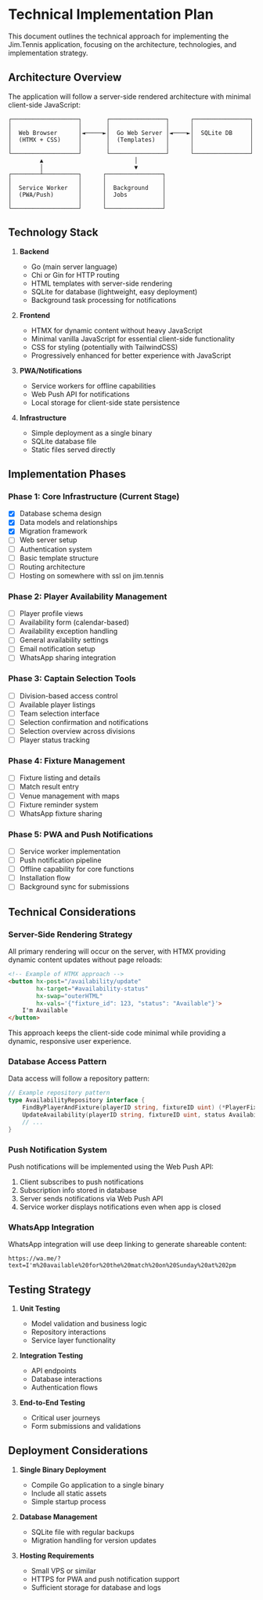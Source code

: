 # Technical Implementation Plan

This document outlines the technical approach for implementing the Jim.Tennis application, focusing on the architecture, technologies, and implementation strategy.

## Architecture Overview

The application will follow a server-side rendered architecture with minimal client-side JavaScript:

```
┌───────────────────┐       ┌────────────────┐      ┌────────────────┐
│                   │       │                │      │                │
│  Web Browser      │◄─────►│  Go Web Server │◄────►│  SQLite DB     │
│  (HTMX + CSS)     │       │  (Templates)   │      │                │
│                   │       │                │      │                │
└───────────────────┘       └────────────────┘      └────────────────┘
         ▲                          │
         │                          ▼
┌────────┴──────────┐      ┌────────────────┐
│                   │      │                │
│  Service Worker   │      │  Background    │
│  (PWA/Push)       │      │  Jobs          │
│                   │      │                │
└───────────────────┘      └────────────────┘
```

## Technology Stack

1. **Backend**
   - Go (main server language)
   - Chi or Gin for HTTP routing
   - HTML templates with server-side rendering
   - SQLite for database (lightweight, easy deployment)
   - Background task processing for notifications

2. **Frontend**
   - HTMX for dynamic content without heavy JavaScript
   - Minimal vanilla JavaScript for essential client-side functionality
   - CSS for styling (potentially with TailwindCSS)
   - Progressively enhanced for better experience with JavaScript

3. **PWA/Notifications**
   - Service workers for offline capabilities
   - Web Push API for notifications
   - Local storage for client-side state persistence

4. **Infrastructure**
   - Simple deployment as a single binary
   - SQLite database file
   - Static files served directly

## Implementation Phases

### Phase 1: Core Infrastructure (Current Stage)

- [x] Database schema design
- [x] Data models and relationships
- [x] Migration framework
- [ ] Web server setup
- [ ] Authentication system
- [ ] Basic template structure
- [ ] Routing architecture
- [ ] Hosting on somewhere with ssl on jim.tennis

### Phase 2: Player Availability Management

- [ ] Player profile views
- [ ] Availability form (calendar-based)
- [ ] Availability exception handling
- [ ] General availability settings
- [ ] Email notification setup
- [ ] WhatsApp sharing integration

### Phase 3: Captain Selection Tools

- [ ] Division-based access control
- [ ] Available player listings
- [ ] Team selection interface
- [ ] Selection confirmation and notifications
- [ ] Selection overview across divisions
- [ ] Player status tracking

### Phase 4: Fixture Management

- [ ] Fixture listing and details
- [ ] Match result entry
- [ ] Venue management with maps
- [ ] Fixture reminder system
- [ ] WhatsApp fixture sharing

### Phase 5: PWA and Push Notifications

- [ ] Service worker implementation
- [ ] Push notification pipeline
- [ ] Offline capability for core functions
- [ ] Installation flow
- [ ] Background sync for submissions

## Technical Considerations

### Server-Side Rendering Strategy

All primary rendering will occur on the server, with HTMX providing dynamic content updates without page reloads:

```html
<!-- Example of HTMX approach -->
<button hx-post="/availability/update" 
        hx-target="#availability-status" 
        hx-swap="outerHTML"
        hx-vals='{"fixture_id": 123, "status": "Available"}'>
    I'm Available
</button>
```

This approach keeps the client-side code minimal while providing a dynamic, responsive user experience.

### Database Access Pattern

Data access will follow a repository pattern:

```go
// Example repository pattern
type AvailabilityRepository interface {
    FindByPlayerAndFixture(playerID string, fixtureID uint) (*PlayerFixtureAvailability, error)
    UpdateAvailability(playerID string, fixtureID uint, status AvailabilityStatus) error
    // ...
}
```

### Push Notification System

Push notifications will be implemented using the Web Push API:

1. Client subscribes to push notifications
2. Subscription info stored in database
3. Server sends notifications via Web Push API
4. Service worker displays notifications even when app is closed

### WhatsApp Integration

WhatsApp integration will use deep linking to generate shareable content:

```
https://wa.me/?text=I'm%20available%20for%20the%20match%20on%20Sunday%20at%202pm
```

## Testing Strategy

1. **Unit Testing**
   - Model validation and business logic
   - Repository interactions
   - Service layer functionality

2. **Integration Testing**
   - API endpoints
   - Database interactions
   - Authentication flows

3. **End-to-End Testing**
   - Critical user journeys
   - Form submissions and validations

## Deployment Considerations

1. **Single Binary Deployment**
   - Compile Go application to a single binary
   - Include all static assets
   - Simple startup process

2. **Database Management**
   - SQLite file with regular backups
   - Migration handling for version updates

3. **Hosting Requirements**
   - Small VPS or similar
   - HTTPS for PWA and push notification support
   - Sufficient storage for database and logs 